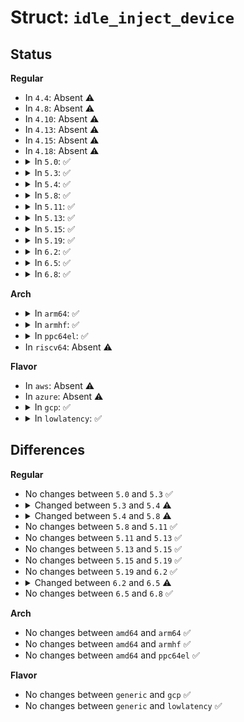 # Struct: <code>idle_inject_device</code>

## Status
<b>Regular</b>
<ul>
<li>
In <code>4.4</code>: Absent ⚠️
</li>
<li>
In <code>4.8</code>: Absent ⚠️
</li>
<li>
In <code>4.10</code>: Absent ⚠️
</li>
<li>
In <code>4.13</code>: Absent ⚠️
</li>
<li>
In <code>4.15</code>: Absent ⚠️
</li>
<li>
In <code>4.18</code>: Absent ⚠️
</li>
<li>
<details>
<summary>In <code>5.0</code>: ✅</summary>

```c
struct idle_inject_device {
    struct hrtimer timer;
    unsigned int idle_duration_ms;
    unsigned int run_duration_ms;
    long unsigned int cpumask[0];
};
```
</details>
</li>
<li>
<details>
<summary>In <code>5.3</code>: ✅</summary>

```c
struct idle_inject_device {
    struct hrtimer timer;
    unsigned int idle_duration_ms;
    unsigned int run_duration_ms;
    long unsigned int cpumask[0];
};
```
</details>
</li>
<li>
<details>
<summary>In <code>5.4</code>: ✅</summary>

```c
struct idle_inject_device {
    struct hrtimer timer;
    unsigned int idle_duration_us;
    unsigned int run_duration_us;
    long unsigned int cpumask[0];
};
```
</details>
</li>
<li>
<details>
<summary>In <code>5.8</code>: ✅</summary>

```c
struct idle_inject_device {
    struct hrtimer timer;
    unsigned int idle_duration_us;
    unsigned int run_duration_us;
    unsigned int latency_us;
    long unsigned int cpumask[0];
};
```
</details>
</li>
<li>
<details>
<summary>In <code>5.11</code>: ✅</summary>

```c
struct idle_inject_device {
    struct hrtimer timer;
    unsigned int idle_duration_us;
    unsigned int run_duration_us;
    unsigned int latency_us;
    long unsigned int cpumask[0];
};
```
</details>
</li>
<li>
<details>
<summary>In <code>5.13</code>: ✅</summary>

```c
struct idle_inject_device {
    struct hrtimer timer;
    unsigned int idle_duration_us;
    unsigned int run_duration_us;
    unsigned int latency_us;
    long unsigned int cpumask[0];
};
```
</details>
</li>
<li>
<details>
<summary>In <code>5.15</code>: ✅</summary>

```c
struct idle_inject_device {
    struct hrtimer timer;
    unsigned int idle_duration_us;
    unsigned int run_duration_us;
    unsigned int latency_us;
    long unsigned int cpumask[0];
};
```
</details>
</li>
<li>
<details>
<summary>In <code>5.19</code>: ✅</summary>

```c
struct idle_inject_device {
    struct hrtimer timer;
    unsigned int idle_duration_us;
    unsigned int run_duration_us;
    unsigned int latency_us;
    long unsigned int cpumask[0];
};
```
</details>
</li>
<li>
<details>
<summary>In <code>6.2</code>: ✅</summary>

```c
struct idle_inject_device {
    struct hrtimer timer;
    unsigned int idle_duration_us;
    unsigned int run_duration_us;
    unsigned int latency_us;
    long unsigned int cpumask[0];
};
```
</details>
</li>
<li>
<details>
<summary>In <code>6.5</code>: ✅</summary>

```c
struct idle_inject_device {
    struct hrtimer timer;
    unsigned int idle_duration_us;
    unsigned int run_duration_us;
    unsigned int latency_us;
    bool (*update)();
    long unsigned int cpumask[0];
};
```
</details>
</li>
<li>
<details>
<summary>In <code>6.8</code>: ✅</summary>

```c
struct idle_inject_device {
    struct hrtimer timer;
    unsigned int idle_duration_us;
    unsigned int run_duration_us;
    unsigned int latency_us;
    bool (*update)();
    long unsigned int cpumask[0];
};
```
</details>
</li>
</ul>
<b>Arch</b>
<ul>
<li>
<details>
<summary>In <code>arm64</code>: ✅</summary>

```c
struct idle_inject_device {
    struct hrtimer timer;
    unsigned int idle_duration_us;
    unsigned int run_duration_us;
    long unsigned int cpumask[0];
};
```
</details>
</li>
<li>
<details>
<summary>In <code>armhf</code>: ✅</summary>

```c
struct idle_inject_device {
    struct hrtimer timer;
    unsigned int idle_duration_us;
    unsigned int run_duration_us;
    long unsigned int cpumask[0];
};
```
</details>
</li>
<li>
<details>
<summary>In <code>ppc64el</code>: ✅</summary>

```c
struct idle_inject_device {
    struct hrtimer timer;
    unsigned int idle_duration_us;
    unsigned int run_duration_us;
    long unsigned int cpumask[0];
};
```
</details>
</li>
<li>
In <code>riscv64</code>: Absent ⚠️
</li>
</ul>
<b>Flavor</b>
<ul>
<li>
In <code>aws</code>: Absent ⚠️
</li>
<li>
In <code>azure</code>: Absent ⚠️
</li>
<li>
<details>
<summary>In <code>gcp</code>: ✅</summary>

```c
struct idle_inject_device {
    struct hrtimer timer;
    unsigned int idle_duration_us;
    unsigned int run_duration_us;
    long unsigned int cpumask[0];
};
```
</details>
</li>
<li>
<details>
<summary>In <code>lowlatency</code>: ✅</summary>

```c
struct idle_inject_device {
    struct hrtimer timer;
    unsigned int idle_duration_us;
    unsigned int run_duration_us;
    long unsigned int cpumask[0];
};
```
</details>
</li>
</ul>

## Differences
<b>Regular</b>
<ul>
<li>
No changes between <code>5.0</code> and <code>5.3</code> ✅
</li>
<li>
<details>
<summary>Changed between <code>5.3</code> and <code>5.4</code> ⚠️</summary>
<ul>
<li>
<b>Field added. </b>
<code>unsigned int idle_duration_us</code>
</li>
<li>
<b>Field added. </b>
<code>unsigned int run_duration_us</code>
</li>
<li>
<b>Field removed. </b>
<code>unsigned int idle_duration_ms</code>
</li>
<li>
<b>Field removed. </b>
<code>unsigned int run_duration_ms</code>
</li>
</ul>
</details>
</li>
<li>
<details>
<summary>Changed between <code>5.4</code> and <code>5.8</code> ⚠️</summary>
<ul>
<li>
<b>Field added. </b>
<code>unsigned int latency_us</code>
</li>
</ul>
</details>
</li>
<li>
No changes between <code>5.8</code> and <code>5.11</code> ✅
</li>
<li>
No changes between <code>5.11</code> and <code>5.13</code> ✅
</li>
<li>
No changes between <code>5.13</code> and <code>5.15</code> ✅
</li>
<li>
No changes between <code>5.15</code> and <code>5.19</code> ✅
</li>
<li>
No changes between <code>5.19</code> and <code>6.2</code> ✅
</li>
<li>
<details>
<summary>Changed between <code>6.2</code> and <code>6.5</code> ⚠️</summary>
<ul>
<li>
<b>Field added. </b>
<code>bool (*update)()</code>
</li>
</ul>
</details>
</li>
<li>
No changes between <code>6.5</code> and <code>6.8</code> ✅
</li>
</ul>
<b>Arch</b>
<ul>
<li>
No changes between <code>amd64</code> and <code>arm64</code> ✅
</li>
<li>
No changes between <code>amd64</code> and <code>armhf</code> ✅
</li>
<li>
No changes between <code>amd64</code> and <code>ppc64el</code> ✅
</li>
</ul>
<b>Flavor</b>
<ul>
<li>
No changes between <code>generic</code> and <code>gcp</code> ✅
</li>
<li>
No changes between <code>generic</code> and <code>lowlatency</code> ✅
</li>
</ul>
